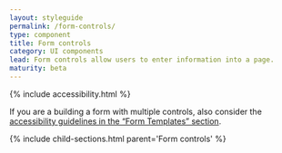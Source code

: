 ```yaml
---
layout: styleguide
permalink: /form-controls/
type: component
title: Form controls
category: UI components
lead: Form controls allow users to enter information into a page.
maturity: beta
---
```


{% include accessibility.html %}

<p>If you are a building a form with multiple controls, also consider the <a href="{{ site.baseurl }}/form-controls/">accessibility guidelines in the “Form Templates” section</a>.</p>

{% include child-sections.html parent='Form controls' %}

